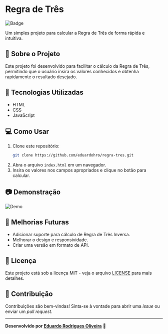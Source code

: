 # Regra de Três

![Badge](https://img.shields.io/badge/Status-Em%20Desenvolvimento-yellow)

Um simples projeto para calcular a Regra de Três de forma rápida e intuitiva.

## 📌 Sobre o Projeto
Este projeto foi desenvolvido para facilitar o cálculo da Regra de Três, permitindo que o usuário insira os valores conhecidos e obtenha rapidamente o resultado desejado.

## 🚀 Tecnologias Utilizadas
- HTML
- CSS
- JavaScript

## 💻 Como Usar
1. Clone este repositório:
   ```sh
   git clone https://github.com/eduardohro/regra-tres.git
   ```
2. Abra o arquivo `index.html` em um navegador.
3. Insira os valores nos campos apropriados e clique no botão para calcular.

## 📷 Demonstração
![Demo](https://via.placeholder.com/600x300.png?text=Adicione+uma+imagem+ou+GIF+demonstrando+o+projeto)

## 🔧 Melhorias Futuras
- Adicionar suporte para cálculo de Regra de Três Inversa.
- Melhorar o design e responsividade.
- Criar uma versão em formato de API.

## 📜 Licença
Este projeto está sob a licença MIT - veja o arquivo [LICENSE](LICENSE) para mais detalhes.

## 🤝 Contribuição
Contribuições são bem-vindas! Sinta-se à vontade para abrir uma _issue_ ou enviar um _pull request_.

---
**Desenvolvido por [Eduardo Rodrigues Oliveira](https://github.com/eduardohro)** 🚀

